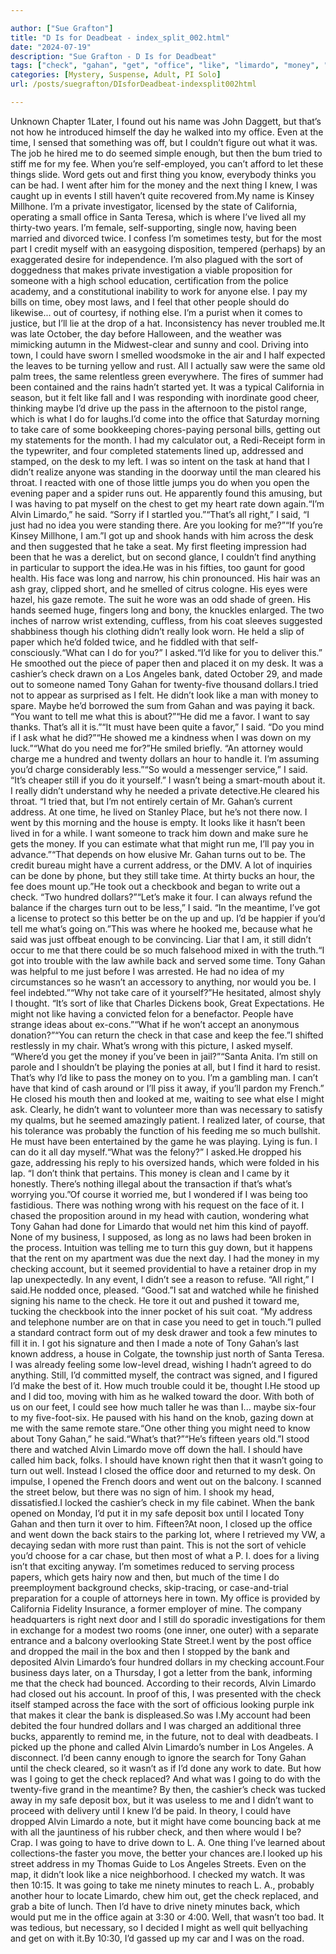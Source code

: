 ```yaml
---

author: ["Sue Grafton"]
title: "D Is for Deadbeat - index_split_002.html"
date: "2024-07-19"
description: "Sue Grafton - D Is for Deadbeat"
tags: ["check", "gahan", "get", "office", "like", "limardo", "money", "still", "tony", "might", "time", "one", "alvin", "said", "back", "would", "going", "day", "thing", "went", "make", "could", "take", "desk", "hand"]
categories: [Mystery, Suspense, Adult, PI Solo]
url: /posts/suegrafton/DIsforDeadbeat-indexsplit002html

---
```



Unknown
Chapter 1Later, I found out his name was John Daggett, but that’s not how he introduced himself the day he walked into my office. Even at the time, I sensed that something was off, but I couldn’t figure out what it was. The job he hired me to do seemed simple enough, but then the bum tried to stiff me for my fee. When you’re self-employed, you can’t afford to let these things slide. Word gets out and first thing you know, everybody thinks you can be had. I went after him for the money and the next thing I knew, I was caught up in events I still haven’t quite recovered from.My name is Kinsey Millhone. I’m a private investigator, licensed by the state of California, operating a small office in Santa Teresa, which is where I’ve lived all my thirty-two years. I’m female, self-supporting, single now, having been married and divorced twice. I confess I’m sometimes testy, but for the most part I credit myself with an easygoing disposition, tempered (perhaps) by an exaggerated desire for independence. I’m also plagued with the sort of doggedness that makes private investigation a viable proposition for someone with a high school education, certification from the police academy, and a constitutional inability to work for anyone else. I pay my bills on time, obey most laws, and I feel that other people should do likewise... out of courtesy, if nothing else. I’m a purist when it comes to justice, but I’ll lie at the drop of a hat. Inconsistency has never troubled me.It was late October, the day before Halloween, and the weather was mimicking autumn in the Midwest-clear and sunny and cool. Driving into town, I could have sworn I smelled woodsmoke in the air and I half expected the leaves to be turning yellow and rust. All I actually saw were the same old palm trees, the same relentless green everywhere. The fires of summer had been contained and the rains hadn’t started yet. It was a typical California in season, but it felt like fall and I was responding with inordinate good cheer, thinking maybe I’d drive up the pass in the afternoon to the pistol range, which is what I do for laughs.I’d come into the office that Saturday morning to take care of some bookkeeping chores-paying personal bills, getting out my statements for the month. I had my calculator out, a Redi-Receipt form in the typewriter, and four completed statements lined up, addressed and stamped, on the desk to my left. I was so intent on the task at hand that I didn’t realize anyone was standing in the doorway until the man cleared his throat. I reacted with one of those little jumps you do when you open the evening paper and a spider runs out. He apparently found this amusing, but I was having to pat myself on the chest to get my heart rate down again.“I’m Alvin Limardo,” he said. “Sorry if I startled you.”“That’s all right,” I said, “I just had no idea you were standing there. Are you looking for me?”“If you’re Kinsey Millhone, I am.”I got up and shook hands with him across the desk and then suggested that he take a seat. My first fleeting impression had been that he was a derelict, but on second glance, I couldn’t find anything in particular to support the idea.He was in his fifties, too gaunt for good health. His face was long and narrow, his chin pronounced. His hair was an ash gray, clipped short, and he smelled of citrus cologne. His eyes were hazel, his gaze remote. The suit he wore was an odd shade of green. His hands seemed huge, fingers long and bony, the knuckles enlarged. The two inches of narrow wrist extending, cuffless, from his coat sleeves suggested shabbiness though his clothing didn’t really look worn. He held a slip of paper which he’d folded twice, and he fiddled with that self-consciously.“What can I do for you?” I asked.“I’d like for you to deliver this.” He smoothed out the piece of paper then and placed it on my desk. It was a cashier’s check drawn on a Los Angeles bank, dated October 29, and made out to someone named Tony Gahan for twenty-five thousand dollars.I tried not to appear as surprised as I felt. He didn’t look like a man with money to spare. Maybe he’d borrowed the sum from Gahan and was paying it back. “You want to tell me what this is about?”“He did me a favor. I want to say thanks. That’s all it is.”“It must have been quite a favor,” I said. “Do you mind if I ask what he did?”“He showed me a kindness when I was down on my luck.”“What do you need me for?”He smiled briefly. “An attorney would charge me a hundred and twenty dollars an hour to handle it. I’m assuming you’d charge considerably less.”“So would a messenger service,” I said. “It’s cheaper still if you do it yourself.” I wasn’t being a smart-mouth about it. I really didn’t understand why he needed a private detective.He cleared his throat. “I tried that, but I’m not entirely certain of Mr. Gahan’s current address. At one time, he lived on Stanley Place, but he’s not there now. I went by this morning and the house is empty. It looks like it hasn’t been lived in for a while. I want someone to track him down and make sure he gets the money. If you can estimate what that might run me, I’ll pay you in advance.”“That depends on how elusive Mr. Gahan turns out to be. The credit bureau might have a current address, or the DMV. A lot of inquiries can be done by phone, but they still take time. At thirty bucks an hour, the fee does mount up.”He took out a checkbook and began to write out a check. “Two hundred dollars?”“Let’s make it four. I can always refund the balance if the charges turn out to be less,” I said. “In the meantime, I’ve got a license to protect so this better be on the up and up. I’d be happier if you’d tell me what’s going on.”This was where he hooked me, because what he said was just offbeat enough to be convincing. Liar that I am, it still didn’t occur to me that there could be so much falsehood mixed in with the truth.“I got into trouble with the law awhile back and served some time. Tony Gahan was helpful to me just before I was arrested. He had no idea of my circumstances so he wasn’t an accessory to anything, nor would you be. I feel indebted.”“Why not take care of it yourself?”He hesitated, almost shyly I thought. “It’s sort of like that Charles Dickens book, Great Expectations. He might not like having a convicted felon for a benefactor. People have strange ideas about ex-cons.”“What if he won’t accept an anonymous donation?”“You can return the check in that case and keep the fee.”I shifted restlessly in my chair. What’s wrong with this picture, I asked myself. “Where’d you get the money if you’ve been in jail?”“Santa Anita. I’m still on parole and I shouldn’t be playing the ponies at all, but I find it hard to resist. That’s why I’d like to pass the money on to you. I’m a gambling man. I can’t have that kind of cash around or I’ll piss it away, if you’ll pardon my French.” He closed his mouth then and looked at me, waiting to see what else I might ask. Clearly, he didn’t want to volunteer more than was necessary to satisfy my qualms, but he seemed amazingly patient. I realized later, of course, that his tolerance was probably the function of his feeding me so much bullshit. He must have been entertained by the game he was playing. Lying is fun. I can do it all day myself.“What was the felony?” I asked.He dropped his gaze, addressing his reply to his oversized hands, which were folded in his lap. “I don’t think that pertains. This money is clean and I came by it honestly. There’s nothing illegal about the transaction if that’s what’s worrying you.”Of course it worried me, but I wondered if I was being too fastidious. There was nothing wrong with his request on the face of it. I chased the proposition around in my head with caution, wondering what Tony Gahan had done for Limardo that would net him this kind of payoff. None of my business, I supposed, as long as no laws had been broken in the process. Intuition was telling me to turn this guy down, but it happens that the rent on my apartment was due the next day. I had the money in my checking account, but it seemed providential to have a retainer drop in my lap unexpectedly. In any event, I didn’t see a reason to refuse. “All right,” I said.He nodded once, pleased. “Good.”I sat and watched while he finished signing his name to the check. He tore it out and pushed it toward me, tucking the checkbook into the inner pocket of his suit coat. “My address and telephone number are on that in case you need to get in touch.”I pulled a standard contract form out of my desk drawer and took a few minutes to fill it in. I got his signature and then I made a note of Tony Gahan’s last known address, a house in Colgate, the township just north of Santa Teresa. I was already feeling some low-level dread, wishing I hadn’t agreed to do anything. Still, I’d committed myself, the contract was signed, and I figured I’d make the best of it. How much trouble could it be, thought I.He stood up and I did too, moving with him as he walked toward the door. With both of us on our feet, I could see how much taller he was than I... maybe six-four to my five-foot-six. He paused with his hand on the knob, gazing down at me with the same remote stare.“One other thing you might need to know about Tony Gahan,” he said.“What’s that?”“He’s fifteen years old.”I stood there and watched Alvin Limardo move off down the hall. I should have called him back, folks. I should have known right then that it wasn’t going to turn out well. Instead I closed the office door and returned to my desk. On impulse, I opened the French doors and went out on the balcony. I scanned the street below, but there was no sign of him. I shook my head, dissatisfied.I locked the cashier’s check in my file cabinet. When the bank opened on Monday, I’d put it in my safe deposit box until I located Tony Gahan and then turn it over to him. Fifteen?At noon, I closed up the office and went down the back stairs to the parking lot, where I retrieved my VW, a decaying sedan with more rust than paint. This is not the sort of vehicle you’d choose for a car chase, but then most of what a P. I. does for a living isn’t that exciting anyway. I’m sometimes reduced to serving process papers, which gets hairy now and then, but much of the time I do preemployment background checks, skip-tracing, or case-and-trial preparation for a couple of attorneys here in town. My office is provided by California Fidelity Insurance, a former employer of mine. The company headquarters is right next door and I still do sporadic investigations for them in exchange for a modest two rooms (one inner, one outer) with a separate entrance and a balcony overlooking State Street.I went by the post office and dropped the mail in the box and then I stopped by the bank and deposited Alvin Limardo’s four hundred dollars in my checking account.Four business days later, on a Thursday, I got a letter from the bank, informing me that the check had bounced. According to their records, Alvin Limardo had closed out his account. In proof of this, I was presented with the check itself stamped across the face with the sort of officious looking purple ink that makes it clear the bank is displeased.So was I.My account had been debited the four hundred dollars and I was charged an additional three bucks, apparently to remind me, in the future, not to deal with deadbeats. I picked up the phone and called Alvin Limardo’s number in Los Angeles. A disconnect. I’d been canny enough to ignore the search for Tony Gahan until the check cleared, so it wasn’t as if I’d done any work to date. But how was I going to get the check replaced? And what was I going to do with the twenty-five grand in the meantime? By then, the cashier’s check was tucked away in my safe deposit box, but it was useless to me and I didn’t want to proceed with delivery until I knew I’d be paid. In theory, I could have dropped Alvin Limardo a note, but it might have come bouncing back at me with all the jauntiness of his rubber check, and then where would I be? Crap. I was going to have to drive down to L. A. One thing I’ve learned about collections-the faster you move, the better your chances are.I looked up his street address in my Thomas Guide to Los Angeles Streets. Even on the map, it didn’t look like a nice neighborhood. I checked my watch. It was then 10:15. It was going to take me ninety minutes to reach L. A., probably another hour to locate Limardo, chew him out, get the check replaced, and grab a bite of lunch. Then I’d have to drive ninety minutes back, which would put me in the office again at 3:30 or 4:00. Well, that wasn’t too bad. It was tedious, but necessary, so I decided I might as well quit bellyaching and get on with it.By 10:30, I’d gassed up my car and I was on the road.
